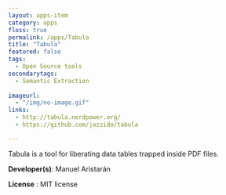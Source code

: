 ```yaml
---
layout: apps-item
category: apps
floss: true
permalink: /apps/Tabula
title: "Tabula"
featured: false
tags:
  - Open Source tools
secondarytags:
  - Semantic Extraction
  
imageurl:
  - "/img/no-image.gif"
links:
  - http://tabula.nerdpower.org/
  - https://github.com/jazzido/tabula

---
```

Tabula is a tool for liberating data tables trapped inside PDF files.

**Developer(s)**: Manuel Aristarán

**License** : MIT license

